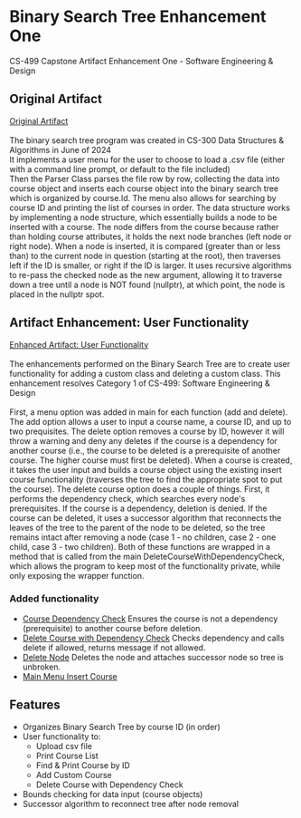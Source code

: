 # Binary Search Tree Enhancement One
CS-499 Capstone Artifact Enhancement One - Software Engineering & Design
<br>
## Original Artifact
[Original Artifact](https://github.com/AnthonyBaratti/EnhancementOne/tree/main/BinarySearchTree)<br><br>
The binary search tree program was created in CS-300 Data Structures & Algorithms in June of 2024  
It implements a user menu for the user to choose to load a .csv file (either with a command line prompt, or default to the file included)  
Then the Parser Class parses the file row by row, collecting the data into course object and inserts each course object into the binary search tree which is organized by course.Id.
The menu also allows for searching by course ID and printing the list of courses in order. The data structure works by implementing a node structure, which essentially builds a node to be inserted with a course. The node differs from the course because rather than holding course attributes, it holds the next node branches (left node or right node). When a node is inserted, it is compared (greater than or less than) to the current node in question (starting at the root), then traverses left if the ID is smaller, or right if the ID is larger. It uses recursive algorithms to re-pass the checked node as the new argument, allowing it to traverse down a tree until a node is NOT found (nullptr), at which point, the node is placed in the nullptr spot.

## Artifact Enhancement: User Functionality
[Enhanced Artifact: User Functionality](https://github.com/AnthonyBaratti/EnhancementOne/tree/main/BinarySearchTreeEnhancementOne)<br><br>
The enhancements performed on the Binary Search Tree are to create user functionality for adding a custom class and deleting a custom class. This enhancement resolves Category 1 of CS-499: Software Engineering & Design<br><br>
First, a menu option was added in main for each function (add and delete). The add option allows a user to input a course name, a course ID, and up to two prequisites. The delete option removes a course by ID, however it will throw a warning and deny any deletes if the course is a dependency for another course (i.e., the course to be deleted is a prerequisite of another course. The higher course must first be deleted). When a course is created, it takes the user input and builds a course object using the existing insert course functionality (traverses the tree to find the appropriate spot to put the course). The delete course option does a couple of things. First, it performs the dependency check, which searches every node's prerequisites. If the course is a dependency, deletion is denied. If the course can be deleted, it uses a successor algorithm that reconnects the leaves of the tree to the parent of the node to be deleted, so the tree remains intact after removing a node (case 1 - no children, case 2 - one child, case 3 - two children). Both of these functions are wrapped in a method that is called from the main DeleteCourseWithDependencyCheck, which allows the program to keep most of the functionality private, while only exposing the wrapper function.<br>
### Added functionality
- [Course Dependency Check](https://github.com/AnthonyBaratti/EnhancementOne/blob/main/BinarySearchTreeEnhancementOne/BinarySearchTreeEnhancementOne.cpp#L190) Ensures the course is not a dependency (prerequisite) to another course before deletion.
- [Delete Course with Dependency Check](https://github.com/AnthonyBaratti/EnhancementOne/blob/main/BinarySearchTreeEnhancementOne/BinarySearchTreeEnhancementOne.cpp#L316) Checks dependency and calls delete if allowed, returns message if not allowed.
- [Delete Node](https://github.com/AnthonyBaratti/EnhancementOne/blob/main/BinarySearchTreeEnhancementOne/BinarySearchTreeEnhancementOne.cpp#L217) Deletes the node and attaches successor node so tree is unbroken.
- [Main Menu Insert Course](https://github.com/AnthonyBaratti/EnhancementOne/blob/main/BinarySearchTreeEnhancementOne/BinarySearchTreeEnhancementOne.cpp#L527)

## Features
- Organizes Binary Search Tree by course ID (in order)
- User functionality to:
  - Upload csv file
  - Print Course List
  - Find & Print Course by ID
  - Add Custom Course
  - Delete Course with Dependency Check
- Bounds checking for data input (course objects)
- Successor algorithm to reconnect tree after node removal

